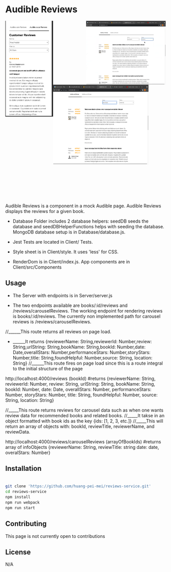 # Audible Reviews

<a href="url"><img src="screenshotsAndGifs/reviewsWithHeader.png" align="left" height="300px" width="150px"></a>

<a href="url"><img src="screenshotsAndGifs/desktopReviewsGif.gif" align="right" height="200px" width="250px"></a>

<a href="url"><img src="screenshotsAndGifs/desktopReviews.png" align="left" height="250px" width="300px"></a>

<br /> <br /><br /><br /><br /><br /><br /><br /><br /><br /><br /><br /><br /><br /><br /><br /><br /> <br /><br /><br /><br /><br /><br /><br /><br /><br /><br /><br /><br /><br /><br /><br />

Audible Reviews is a component in a mock Audible page. Audible Reviews displays the reviews for a given book.

* Database Folder includes 2 database helpers: seedDB seeds the database and seedDBHelperFunctions helps with seeding the database. MongoDB database setup is in Database/database.js.

* Jest Tests are located in Client/ Tests.

* Style sheet is in Client/style. It uses 'less' for CSS.

* RenderDom is in Client/index.js. App components are in Client/src/Components

## Usage

* The Server with endpoints is in Server/server.js

* The two endpoints available are books/:id/reviews and /reviews/carouselReviews. The working endpoint for rendering reviews is books/:id/reviews. The currently non implemented path for carousel reviews is /reviews/carouselReviews.

//______This route returns all reviews on page load.
* ______It returns {reviewerName: String,reviewerId: Number,review: String,urlString: String,bookName: String,bookId: Number,date: Date,overallStars: Number,performanceStars: Number,storyStars: Number,title: String,foundHelpful: Number,source: String, location: String}
//______This route fires on page load since this is a route integral to the initial structure of the page

http://localhost:4000/reviews (bookId) #returns
  {reviewerName: String,
  reviewerId: Number,
  review: String,
  urlString: String,
  bookName: String,
  bookId: Number,
  date: Date,
  overallStars: Number,
  performanceStars: Number,
  storyStars: Number,
  title: String,
  foundHelpful: Number,
  source: String,
  location: String}

//_____This route returns reviews for carousel data such as when one wants review data for recommended books and related books.
//_____It takse in an object formatted with book ids as the key {ids: [1, 2, 3, etc.]}
//_____This will return an array of objects with: bookId, reviewTitle, reviewerName, and reviewData.

http://localhost:4000/reviews/carouselReviews (arrayOfBookIds) #returns array of infoObjects
{reviewerName: String,
reviewTitle: string
date: date,
overalStars: Number}

## Installation

```bash

git clone 'https://github.com/huang-pei-mei/reviews-service.git'
cd reviews-service
npm install
npm run webpack
npm run start

```


## Contributing
This page is not currently open to contributions

## License
N/A
